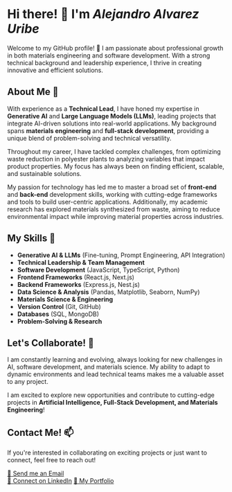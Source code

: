 # Hi there! 👋 I'm ***Alejandro Alvarez Uribe***

Welcome to my GitHub profile! 🚀 I am passionate about professional growth in both materials engineering and software development. With a strong technical background and leadership experience, I thrive in creating innovative and efficient solutions.

## About Me 💼

With experience as a **Technical Lead**, I have honed my expertise in **Generative AI** and **Large Language Models (LLMs)**, leading projects that integrate AI-driven solutions into real-world applications. My background spans **materials engineering** and **full-stack development**, providing a unique blend of problem-solving and technical versatility.

Throughout my career, I have tackled complex challenges, from optimizing waste reduction in polyester plants to analyzing variables that impact product properties. My focus has always been on finding efficient, scalable, and sustainable solutions.

My passion for technology has led me to master a broad set of **front-end** and **back-end** development skills, working with cutting-edge frameworks and tools to build user-centric applications. Additionally, my academic research has explored materials synthesized from waste, aiming to reduce environmental impact while improving material properties across industries.

## My Skills 🔧

- **Generative AI & LLMs** (Fine-tuning, Prompt Engineering, API Integration)
- **Technical Leadership & Team Management**
- **Software Development** (JavaScript, TypeScript, Python)
- **Frontend Frameworks** (React.js, Next.js)
- **Backend Frameworks** (Express.js, Nest.js)
- **Data Science & Analysis** (Pandas, Matplotlib, Seaborn, NumPy)
- **Materials Science & Engineering**
- **Version Control** (Git, GitHub)
- **Databases** (SQL, MongoDB)
- **Problem-Solving & Research**

## Let's Collaborate! 🤝

I am constantly learning and evolving, always looking for new challenges in AI, software development, and materials science. My ability to adapt to dynamic environments and lead technical teams makes me a valuable asset to any project.

I am excited to explore new opportunities and contribute to cutting-edge projects in **Artificial Intelligence, Full-Stack Development, and Materials Engineering**!

## Contact Me! 📫

If you're interested in collaborating on exciting projects or just want to connect, feel free to reach out!

[📧 Send me an Email](mailto:alejandro.auribe1@gmail.com)  
[🛜 Connect on LinkedIn](https://www.linkedin.com/in/alejou343/)
[💼 My Portfolio](https://portfolio-six-pi-32.vercel.app/)
